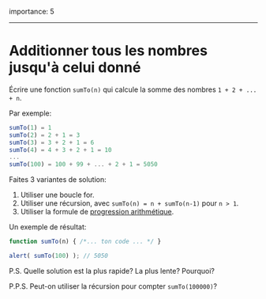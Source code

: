 importance: 5

---

# Additionner tous les nombres jusqu'à celui donné

Écrire une fonction `sumTo(n)` qui calcule la somme des nombres `1 + 2 + ... + n`.

Par exemple:

```js no-beautify
sumTo(1) = 1
sumTo(2) = 2 + 1 = 3
sumTo(3) = 3 + 2 + 1 = 6
sumTo(4) = 4 + 3 + 2 + 1 = 10
...
sumTo(100) = 100 + 99 + ... + 2 + 1 = 5050
```

Faites 3 variantes de solution:

1. Utiliser une boucle for.
2. Utiliser une récursion, avec `sumTo(n) = n + sumTo(n-1)` pour `n > 1`.
3. Utiliser la formule de [progression arithmétique](https://en.wikipedia.org/wiki/Arithmetic_progression).

Un exemple de résultat:

```js
function sumTo(n) { /*... ton code ... */ }

alert( sumTo(100) ); // 5050
```

P.S. Quelle solution est la plus rapide? La plus lente? Pourquoi?

P.P.S. Peut-on utiliser la récursion pour compter `sumTo(100000)`?
